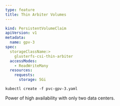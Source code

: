 ```yaml
---
type: feature
title: Thin Arbiter Volumes
---
```

```yaml
kind: PersistentVolumeClaim
apiVersion: v1
metadata:
  name: gpv-3
spec:
  storageClassName:>
    glusterfs-csi-thin-arbiter
  accessModes:
    - ReadWriteMany
  resources:
    requests:
      storage: 5Gi
```

```
kubectl create -f pvc-gpv-3.yaml
```

Power of high availability with only two data centers.
